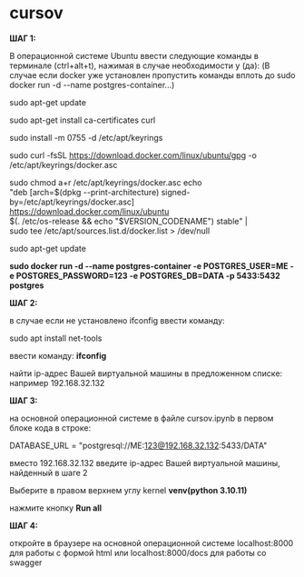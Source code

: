 # cursov
<b>ШАГ 1:</b>

В операционной системе Ubuntu ввести следующие команды в терминале (ctrl+alt+t), нажимая в случае необходимости y (да):
(В случае если docker уже установлен пропустить команды вплоть до sudo docker run -d --name postgres-container...)

sudo apt-get update

sudo apt-get install ca-certificates curl

sudo install -m 0755 -d /etc/apt/keyrings

sudo curl -fsSL https://download.docker.com/linux/ubuntu/gpg -o /etc/apt/keyrings/docker.asc

sudo chmod a+r /etc/apt/keyrings/docker.asc
echo \
  "deb [arch=$(dpkg --print-architecture) signed-by=/etc/apt/keyrings/docker.asc] https://download.docker.com/linux/ubuntu \
  $(. /etc/os-release && echo "$VERSION_CODENAME") stable" | \
  sudo tee /etc/apt/sources.list.d/docker.list > /dev/null
  
sudo apt-get update


<b>sudo docker run -d  --name postgres-container -e POSTGRES_USER=ME  -e POSTGRES_PASSWORD=123  -e POSTGRES_DB=DATA  -p 5433:5432  postgres</b>

<b>ШАГ 2:</b>

в случае если не установлено ifconfig ввести команду:

sudo apt install net-tools

ввести команду: <b>ifconfig</b>

найти ip-адрес Вашей виртуальной машины в предложенном списке: например 192.168.32.132

<b>ШАГ 3:</b>

на основной операционной системе в файле cursov.ipynb в первом блоке кода в строке:

DATABASE_URL = "postgresql://ME:123@192.168.32.132:5433/DATA"

вместо 192.168.32.132 введите ip-адрес Вашей виртуальной машины, найденный в шаге 2

Выберите в правом верхнем углу kernel <b>venv(python 3.10.11)</b>

нажмите кнопку <b>Run all</b>

<b>ШАГ 4:</b> 

откройте в браузере на основной операционной системе localhost:8000 для работы с формой html или localhost:8000/docs для работы со swagger



